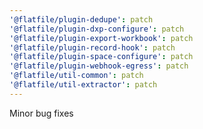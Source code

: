 ```yaml
---
'@flatfile/plugin-dedupe': patch
'@flatfile/plugin-dxp-configure': patch
'@flatfile/plugin-export-workbook': patch
'@flatfile/plugin-record-hook': patch
'@flatfile/plugin-space-configure': patch
'@flatfile/plugin-webhook-egress': patch
'@flatfile/util-common': patch
'@flatfile/util-extractor': patch
---
```


Minor bug fixes
